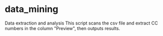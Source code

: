 # data_mining
Data extraction and analysis
This script scans the csv file and extract CC numbers in the column "Preview", then outputs results.
